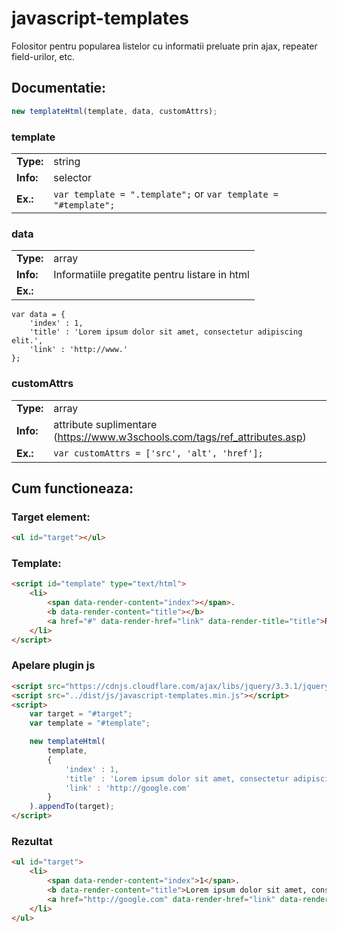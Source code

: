 
# javascript-templates

Folositor pentru popularea listelor cu informatii preluate prin ajax, repeater field-urilor, etc.

## Documentatie:
```javascript
new templateHtml(template, data, customAttrs);
```
### template
|||
|--|--|
|**Type:**|string|
|**Info:**|selector|
|**Ex.:**|```var template = ".template";``` or ```var template = "#template";```|

### data
|||
|--|--|
|**Type:**|array|
|**Info:**|Informatiile pregatite pentru listare in html|
|**Ex.:**|
```
var data = { 
    'index' : 1,  
    'title' : 'Lorem ipsum dolor sit amet, consectetur adipiscing elit.',  
    'link' : 'http://www.'  
};
```

### customAttrs
|||
|--|--|
|**Type:**|array|
|**Info:**|attribute suplimentare (https://www.w3schools.com/tags/ref_attributes.asp)|
|**Ex.:**|```var customAttrs = ['src', 'alt', 'href'];```|

## Cum functioneaza:
### Target element:
```html   
<ul id="target"></ul>
```

### Template:
```html 
<script id="template" type="text/html">
    <li>
        <span data-render-content="index"></span>.
        <b data-render-content="title"></b>
        <a href="#" data-render-href="link" data-render-title="title">Read more... </a>
    </li>
</script>
```
### Apelare plugin js
```html
<script src="https://cdnjs.cloudflare.com/ajax/libs/jquery/3.3.1/jquery.min.js"></script>
<script src="../dist/js/javascript-templates.min.js"></script>
<script>
    var target = "#target";
    var template = "#template";

    new templateHtml(
        template,
        {
            'index' : 1,
            'title' : 'Lorem ipsum dolor sit amet, consectetur adipiscing elit.',
            'link' : 'http://google.com'
        }
    ).appendTo(target);
</script>
```
### Rezultat
```html
<ul id="target">
	<li>
		<span data-render-content="index">1</span>.
		<b data-render-content="title">Lorem ipsum dolor sit amet, consectetur adipiscing elit.</b>
		<a href="http://google.com" data-render-href="link" data-render-title="title" title="Lorem ipsum dolor sit amet, consectetur adipiscing elit.">Read more... </a>
	</li>
</ul>
```

